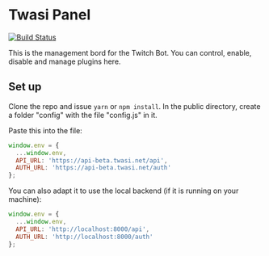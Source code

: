 # Twasi Panel

[![Build Status](https://travis-ci.org/Twasi/twasi-panel.svg?branch=master)](https://travis-ci.org/Twasi/twasi-panel)

This is the management bord for the Twitch Bot. You can control, enable, disable and manage plugins
here.

## Set up

Clone the repo and issue `yarn` or `npm install`. In the public directory, create a folder "config"
with the file "config.js" in it.

Paste this into the file:

```javascript
window.env = {
  ...window.env,
  API_URL: 'https://api-beta.twasi.net/api',
  AUTH_URL: 'https://api-beta.twasi.net/auth'
};
```

You can also adapt it to use the local backend (if it is running on your machine):

```javascript
window.env = {
  ...window.env,
  API_URL: 'http://localhost:8000/api',
  AUTH_URL: 'http://localhost:8000/auth'
};
```
